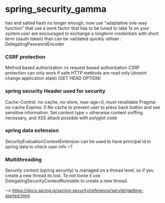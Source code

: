 # spring_security_gamma
has and salted hash no longer enough, now use "adaptative one-way function" that use a work factor that has to be tuned to take 1s on your system
user are encouraged to exchange a longterm credentials with short term (oauth token) than can be validated quickly
utiliser : DelegatingPasswordEncoder

### CSRF protection
Method based authorization vs request based authorization
CSRF protection can only work if safe HTTP methods are read only (doesnt change application state) (GET HEAD OPTION)

### spring security Header used for security
Cache-Control: no-cache, no-store, max-age=0, must-revalidate
Pragma: no-cache
Expires: 0
No cache to prevent user to press back button and see sensitive information.
Set content type > otherwise content sniffing necessary, and XSS attack possible with polyglot code 

### spring data extension
SecurityEvaluationContextExtension can be used to have principal id in spring data to check user info ~?

### Multithreading
Security context (spring security) is managed on a thread level, so if you create a new thread its lost.
To not loose it use DelegatingSecurityContextRunnable to create a new thread.

--> https://docs.spring.io/spring-security/reference/servlet/getting-started.html
